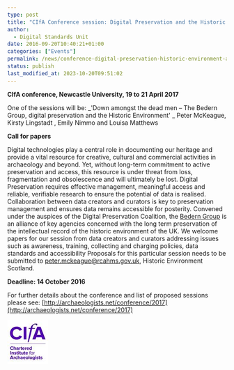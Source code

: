```yaml
---
type: post
title: "CIfA Conference session: Digital Preservation and the Historic Environment (Newcastle 19-21 April 2017)"
author:
  - Digital Standards Unit
date: 2016-09-20T10:40:21+01:00
categories: ["Events"]
permalink: /news/conference-digital-preservation-historic-environment-april-2017/
status: publish
last_modified_at: 2023-10-20T09:51:02
---
```


**CIfA conference, Newcastle University, 19 to 21 April 2017**

One of the sessions will be: _'Down amongst the dead men – The Bedern Group, digital preservation and the Historic Environment' _ Peter McKeague, Kirsty Lingstadt , Emily Nimmo and Louisa Matthews

**Call for papers**

Digital technologies play a central role in documenting our heritage and provide a vital resource for creative, cultural and commercial activities in archaeology and beyond. Yet, without long-term commitment to active preservation and access, this resource is under threat from loss, fragmentation and obsolescence and will ultimately be lost. Digital Preservation requires effective management, meaningful access and reliable, verifiable research to ensure the potential of data is realised. Collaboration between data creators and curators is key to preservation management and ensures data remains accessible for posterity. Convened under the auspices of the Digital Preservation Coalition, the [Bedern Group](https://www.dpconline.org/digipres/bedern-group-home) is an alliance of key agencies concerned with the long term preservation of the intellectual record of the historic environment of the UK. We welcome papers for our session from data creators and curators addressing issues such as awareness, training, collecting and charging policies, data standards and accessibility Proposals for this particular session needs to be submitted to [peter.mckeague@rcahms.gov.uk](mailto:peter.mckeague@rcahms.gov.uk), Historic Environment Scotland.

**Deadline: 14 October 2016**

For further details  about the conference and list of proposed sessions please see: [http://archaeologists.net/conference/2017](http://archaeologists.net/conference/2017)


![CIfA logo](../../images/CIfA-logo.jpg)
